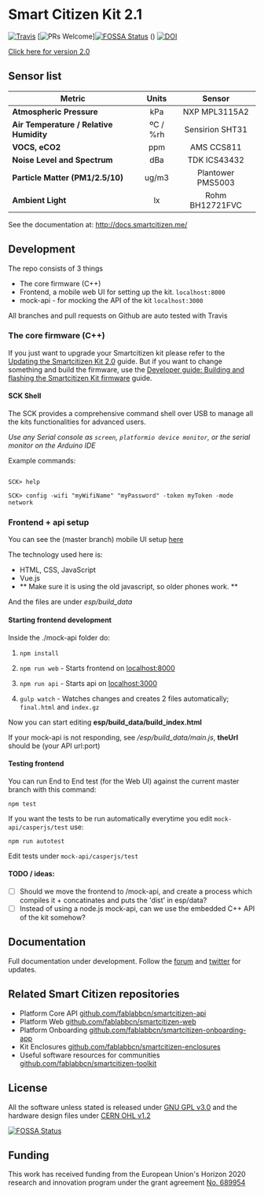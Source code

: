 # Smart Citizen Kit 2.1 
[![Travis](https://travis-ci.org/fablabbcn/smartcitizen-kit-20.svg?branch=master)](https://travis-ci.org/fablabbcn/smartcitizen-kit-20)
[![PRs Welcome](https://img.shields.io/badge/PRs-welcome-brightgreen.svg)][![FOSSA Status](https://app.fossa.io/api/projects/git%2Bgithub.com%2Ffablabbcn%2Fsmartcitizen-kit-20.svg?type=shield)](https://app.fossa.io/projects/git%2Bgithub.com%2Ffablabbcn%2Fsmartcitizen-kit-20?ref=badge_shield)
()
[![DOI](https://zenodo.org/badge/109865611.svg)](https://zenodo.org/badge/latestdoi/109865611)

[Click here for version 2.0](https://github.com/fablabbcn/smartcitizen-kit-20/tree/2.0)

## Sensor list

|Metric|Units|Sensor|
|-|:-:|:-:|
| **Atmospheric Pressure** | kPa | NXP MPL3115A2 |
| **Air Temperature / Relative Humidity** | ºC / %rh | Sensirion SHT31|
| **VOCS, eCO2** | ppm |AMS CCS811|
| **Noise Level and Spectrum** | dBa |TDK ICS43432|
| **Particle Matter (PM1/2.5/10)** | ug/m3 | Plantower PMS5003 |
| **Ambient Light** | lx | Rohm BH12721FVC |

See the documentation at: http://docs.smartcitizen.me/

## Development

The repo consists of 3 things
* The core firmware (C++)
* Frontend, a mobile web UI for setting up the kit. `localhost:8000`
* mock-api - for mocking the API of the kit `localhost:3000`

All branches and pull requests on Github are auto tested with Travis

### The core firmware (C++)

If you just want to upgrade your Smartcitizen kit please refer to the [Updating the Smartcitizen Kit 2.0](./upgrading.md) guide.
But if you want to change something and build the firmware, use the [Developer guide: Building and flashing the Smartcitizen Kit firmware](./building.md) guide.

#### SCK Shell

The SCK provides a comprehensive command shell over USB to manage all the kits functionalities for advanced users. 

_Use any Serial console as `screen`, `platformio device monitor`, or the serial monitor on the Arduino IDE_

Example commands:

```

SCK> help

SCK> config -wifi "myWifiName" "myPassword" -token myToken -mode network

```


### Frontend + api setup
You can see the (master branch) mobile UI setup [here](https://fablabbcn.github.io/smartcitizen-kit-20/esp/build_data/)

The technology used here is:
* HTML, CSS, JavaScript
* Vue.js
* ** Make sure it is using the old javascript, so older phones work. **

And the files are under *esp/build_data*

#### Starting frontend development

Inside the ./mock-api folder do:

1. `npm install`

1. `npm run web` - Starts frontend on [localhost:8000](http://localhost:8000)

1. `npm run api` - Starts api on [localhost:3000](http://localhost:3000)

1. `gulp watch` - Watches changes and creates 2 files automatically; `final.html` and `index.gz`

Now you can start editing **esp/build_data/build_index.html**

If your mock-api is not responding, see */esp/build_data/main.js*, **theUrl** should be (your API url:port)

#### Testing frontend

You can run End to End test (for the Web UI) against the current master branch with this command:

`npm test`

If you want the tests to be run automatically everytime you edit `mock-api/casperjs/test` use:

`npm run autotest`

Edit tests under `mock-api/casperjs/test`

####  TODO / ideas:

- [ ] Should we move the frontend to /mock-api, and create a process which compiles it + concatinates and puts the 'dist' in esp/data?
- [ ] Instead of using a node.js mock-api, can we use the embedded C++ API of the kit somehow?

## Documentation

Full documentation under development. Follow the [forum](https://forum.smartcitizen.me/) and [twitter](https://twitter.com/SmartCitizenKit) for updates.

## Related Smart Citizen repositories

* Platform Core API [github.com/fablabbcn/smartcitizen-api](https://github.com/fablabbcn/smartcitizen-api)
* Platform Web [github.com/fablabbcn/smartcitizen-web](https://github.com/fablabbcn/smartcitizen-web)
* Platform Onboarding [github.com/fablabbcn/smartcitizen-onboarding-app](https://github.com/fablabbcn/smartcitizen-onboarding-app)
* Kit Enclosures [github.com/fablabbcn/smartcitizen-enclosures](https://github.com/fablabbcn/smartcitizen-enclosures)
* Useful software resources for communities [github.com/fablabbcn/smartcitizen-toolkit](https://github.com/fablabbcn/smartcitizen-toolkit)

## License

All the software unless stated is released under [GNU GPL v3.0](https://github.com/fablabbcn/smartcitizen-kit-20/blob/master/LICENSE) and the hardware design files under [CERN OHL v1.2](https://github.com/fablabbcn/smartcitizen-kit-20/blob/master/hardware/LICENSE)


[![FOSSA Status](https://app.fossa.io/api/projects/git%2Bgithub.com%2Ffablabbcn%2Fsmartcitizen-kit-20.svg?type=large)](https://app.fossa.io/projects/git%2Bgithub.com%2Ffablabbcn%2Fsmartcitizen-kit-20?ref=badge_large)

## Funding

This work has received funding from the European Union's Horizon 2020 research and innovation program under the grant agreement [No. 689954](https://cordis.europa.eu/project/rcn/202639_en.html)